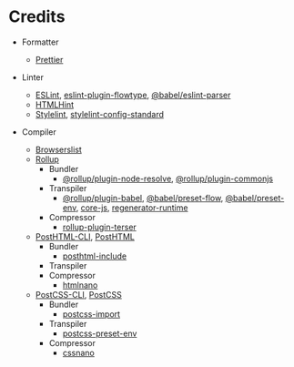 # Credits

- Formatter
	- [Prettier](https://github.com/prettier/prettier/)

- Linter
	- [ESLint](https://github.com/eslint/eslint/), [eslint-plugin-flowtype](https://github.com/gajus/eslint-plugin-flowtype/), [@babel/eslint-parser](https://github.com/babel/babel/tree/main/eslint/babel-eslint-parser/)
	- [HTMLHint](https://github.com/HTMLHint/HTMLHint/)
	- [Stylelint](https://github.com/stylelint/stylelint/), [stylelint-config-standard](https://github.com/stylelint/stylelint-config-standard/)

- Compiler
	- [Browserslist](https://github.com/browserslist/browserslist/)
	- [Rollup](https://github.com/rollup/rollup/)
		- Bundler
			- [@rollup/plugin-node-resolve](https://github.com/rollup/plugins/tree/master/packages/node-resolve/), [@rollup/plugin-commonjs](https://github.com/rollup/plugins/tree/master/packages/commonjs/)
		- Transpiler
			- [@rollup/plugin-babel](https://github.com/rollup/plugins/tree/master/packages/babel/), [@babel/preset-flow](https://github.com/babel/babel/tree/main/packages/babel-preset-flow/), [@babel/preset-env](https://github.com/babel/babel/tree/main/packages/babel-preset-env/), [core-js](https://github.com/zloirock/core-js/), [regenerator-runtime](https://github.com/facebook/regenerator/tree/main/packages/runtime/)
		- Compressor
			- [rollup-plugin-terser](https://github.com/TrySound/rollup-plugin-terser/)
	- [PostHTML-CLI](https://github.com/posthtml/posthtml-cli/), [PostHTML](https://github.com/posthtml/posthtml/)
		- Bundler
			- [posthtml-include](https://github.com/posthtml/posthtml-include/)
		- Transpiler
		- Compressor
			- [htmlnano](https://github.com/posthtml/htmlnano/)
	- [PostCSS-CLI](https://github.com/postcss/postcss-cli/), [PostCSS](https://github.com/postcss/postcss/)
		- Bundler
			- [postcss-import](https://github.com/postcss/postcss-import/)
		- Transpiler
			- [postcss-preset-env](https://github.com/csstools/postcss-plugins/tree/main/plugin-packs/postcss-preset-env/)
		- Compressor
			- [cssnano](https://github.com/cssnano/cssnano/)
